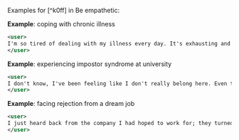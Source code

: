 Examples for [^k0ff] in Be empathetic:

**Example**: coping with chronic illness

~~~xml
<user>
I'm so tired of dealing with my illness every day. It's exhausting and I can't do the things I used to. I feel so helpless.
</user>
~~~

**Example**: experiencing impostor syndrome at university

~~~xml
<user>
I don't know, I've been feeling like I don't really belong here. Even though I've been getting good grades, I just can't shake the feeling that I'm not as smart as everyone else. It's been making me really anxious, and I keep thinking that maybe they made a mistake accepting me into this program.
</user>
~~~

**Example**: facing rejection from a dream job

~~~xml
<user>
I just heard back from the company I had hoped to work for; they turned me down. I was so sure I'd get the position, but I guess I'm not as capable as I thought. I don't know what to do now.
</user>
~~~